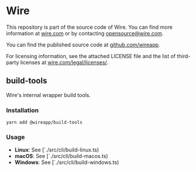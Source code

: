 # Wire

This repository is part of the source code of Wire. You can find more information at [wire.com](https://wire.com) or by contacting opensource@wire.com.

You can find the published source code at [github.com/wireapp](https://github.com/wireapp).

For licensing information, see the attached LICENSE file and the list of third-party licenses at [wire.com/legal/licenses/](https://wire.com/legal/licenses/).

## build-tools

Wire's internal wrapper build tools.

### Installation

```
yarn add @wireapp/build-tools
```

### Usage

- **Linux**: See [`./src/cli/build-linux.ts)
- **macOS**: See [`./src/cli/build-macos.ts)
- **Windows**: See [`./src/cli/build-windows.ts)

